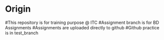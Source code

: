 # Origin
#This repository is for training purpose @ ITC
#Assignment branch is for BD Assignments
#Assignments are uploaded directly to github 
#Github practice is in test_branch
